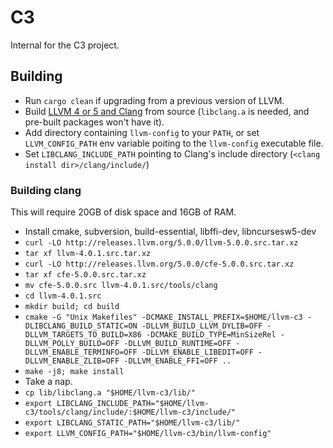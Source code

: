 # C3

Internal for the C3 project.

## Building

 * Run `cargo clean` if upgrading from a previous version of LLVM.
 * Build [LLVM 4 or 5 and Clang](http://releases.llvm.org/download.html) from source (`libclang.a` is needed, and pre-built packages won't have it).
 * Add directory containing `llvm-config` to your `PATH`, or set `LLVM_CONFIG_PATH` env variable poiting to the `llvm-config` executable file.
 * Set `LIBCLANG_INCLUDE_PATH` pointing to Clang's include directory (`<clang install dir>/clang/include/`)

### Building clang

This will require 20GB of disk space and 16GB of RAM.

 * Install cmake, subversion, build-essential, libffi-dev, libncursesw5-dev
 * `curl -LO http://releases.llvm.org/5.0.0/llvm-5.0.0.src.tar.xz`
 * `tar xf llvm-4.0.1.src.tar.xz`
 * `curl -LO http://releases.llvm.org/5.0.0/cfe-5.0.0.src.tar.xz`
 * `tar xf cfe-5.0.0.src.tar.xz`
 * `mv cfe-5.0.0.src llvm-4.0.1.src/tools/clang`
 * `cd llvm-4.0.1.src`
 * `mkdir build; cd build`
 * `cmake -G "Unix Makefiles" -DCMAKE_INSTALL_PREFIX=$HOME/llvm-c3 -DLIBCLANG_BUILD_STATIC=ON -DLLVM_BUILD_LLVM_DYLIB=OFF -DLLVM_TARGETS_TO_BUILD=X86 -DCMAKE_BUILD_TYPE=MinSizeRel -DLLVM_POLLY_BUILD=OFF -DLLVM_BUILD_RUNTIME=OFF -DLLVM_ENABLE_TERMINFO=OFF -DLLVM_ENABLE_LIBEDIT=OFF -DLLVM_ENABLE_ZLIB=OFF -DLLVM_ENABLE_FFI=OFF ..`
 * `make -j8; make install`
 * Take a nap.
 * `cp lib/libclang.a "$HOME/llvm-c3/lib/"`
 * `export LIBCLANG_INCLUDE_PATH="$HOME/llvm-c3/tools/clang/include/:$HOME/llvm-c3/include/"`
 * `export LIBCLANG_STATIC_PATH="$HOME/llvm-c3/lib/"`
 * `export LLVM_CONFIG_PATH="$HOME/llvm-c3/bin/llvm-config"`
